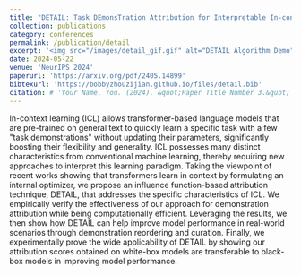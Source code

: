 ```yaml
---
title: "DETAIL: Task DEmonsTration Attribution for Interpretable In-context Learning"
collection: publications
category: conferences
permalink: /publication/detail
excerpt: '<img src="/images/detail_gif.gif" alt="DETAIL Algorithm Demo" style="width: 100%; height: auto; margin: 1px auto; display: block; border-radius: 8px;">'
date: 2024-05-22
venue: 'NeurIPS 2024'
paperurl: 'https://arxiv.org/pdf/2405.14899'
bibtexurl: 'https://bobbyzhouzijian.github.io/files/detail.bib'
citation: # 'Your Name, You. (2024). &quot;Paper Title Number 3.&quot; <i>GitHub Journal of Bugs</i>. 1(3).'
---
```

In-context learning (ICL) allows transformer-based language models that are pre-trained on general text to quickly learn a specific task with a few "task demonstrations" without updating their parameters, significantly boosting their flexibility and generality. ICL possesses many distinct characteristics from conventional machine learning, thereby requiring new approaches to interpret this learning paradigm. Taking the viewpoint of recent works showing that transformers learn in context by formulating an internal optimizer, we propose an influence function-based attribution technique, DETAIL, that addresses the specific characteristics of ICL. We empirically verify the effectiveness of our approach for demonstration attribution while being computationally efficient. Leveraging the results, we then show how DETAIL can help improve model performance in real-world scenarios through demonstration reordering and curation. Finally, we experimentally prove the wide applicability of DETAIL by showing our attribution scores obtained on white-box models are transferable to black-box models in improving model performance.